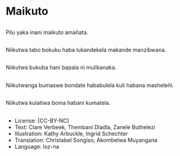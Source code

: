 # Maikuto

##
Pilu yaka inani maikuto amañata.

##
Niikutwa tabo bokuku haba lukandekela makande manzibwana.

##
Niikutwa bukuba hani bapala ni mulikanaka.

##
Niikutwanga bumaswe bondate hababulela kuli habana masheleñi.

##
Niikutwa kulatiwa boma habani kumatela.

##
* License: [CC-BY-NC]
* Text: Clare Verbeek, Thembani Dladla, Zanele Buthelezi
* Illustration: Kathy Arbuckle, Ingrid Schechter
* Translation: Christabel Songiso, Akombelwa Muyangana
* Language: loz-na
